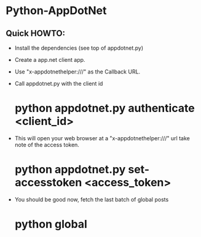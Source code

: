 # Python-AppDotNet

## Quick HOWTO:

* Install the dependencies (see top of appdotnet.py)
* Create a app.net client app.
* Use "x-appdotnethelper:///" as the Callback URL.
* Call appdotnet.py with the client id

	# python appdotnet.py authenticate <client_id>

* This will open your web browser at a "x-appdotnethelper:///" url take note of the access token.

	# python appdotnet.py set-accesstoken <access_token>
	
* You should be good now, fetch the last batch of global posts

	# python global
